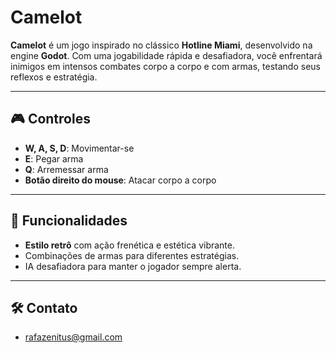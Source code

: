 # Camelot  

**Camelot** é um jogo inspirado no clássico **Hotline Miami**, desenvolvido na engine **Godot**. Com uma jogabilidade rápida e desafiadora, você enfrentará inimigos em intensos combates corpo a corpo e com armas, testando seus reflexos e estratégia.  

---

## 🎮 Controles  

- **W, A, S, D**: Movimentar-se  
- **E**: Pegar arma  
- **Q**: Arremessar arma  
- **Botão direito do mouse**: Atacar corpo a corpo  

---

## 🚀 Funcionalidades  

- **Estilo retrô** com ação frenética e estética vibrante.  
- Combinações de armas para diferentes estratégias.  
- IA desafiadora para manter o jogador sempre alerta.  

---

## 🛠️ Contato

- rafazenitus@gmail.com




